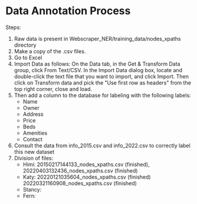 # Data Annotation Process

Steps:

1. Raw data is present in Webscraper_NER/training_data/nodes_xpaths directory
2. Make a copy of the .csv files.
3. Go to Excel
4. Import Data as follows: On the Data tab, in the Get & Transform Data group, click From Text/CSV. In the Import Data dialog box, locate and double-click the text file that you want to import, and click Import. Then click on Transform data and pick the "Use first row as headers" from the top right corner, close and load. 
5. Then add a column to the database for labeling with the following labels:
    * Name
    * Owner
    * Address
    * Price
    * Beds
    * Amenities
    * Contact
6. Consult the data from info_2015.csv and info_2022.csv to correctly label this new dataset
7. Division of files:
   * Himi: 20150217144133_nodes_xpaths.csv (finished), 20220403132436_nodes_xpaths.csv (finished)
   * Katy: 20220121035604_nodes_xpaths.csv (finished)
            20220321160908_nodes_xpaths.csv (finished)
   * Stancy:
   * Fern: 
